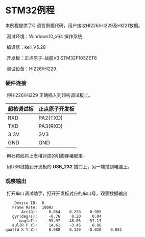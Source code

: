 # STM32例程

本例程提供了C 语言例程代码，用户接收HI226/HI229及HI221数据。

​	测试环境：Windows10_x64 操作系统

​	编译器：keil_V5.28

​	开发板：正点原子-战舰V3 STM32F103ZET6

​	测试设备：HI226/HI229

### 硬件连接

​	将Hi226/Hi229 正确插入到超核调试板上。

| 超核调试板 | 正点原子开发板 |
| ---------- | -------------- |
| RXD        | PA2(TXD)       |
| TXD        | PA3(RXD)       |
| 3.3V       | 3V3            |
| GND        | GND            |

​	用杜邦线将上表相对应的引脚连接起来。

​	用USB线插到开发板的 __USB_232__ 插口上，另一端插到电脑上。

### 观察输出

​	打开串口调试助手，打开开发板对应的串口号，观察数据输出

```
    Device ID:  0       
   Frame Rate:  100Hz
       Acc(G):	   0.064    0.258    0.985
   gyr(deg/s):	   -0.76     0.20     0.04
      mag(uT):	  -55.97   -48.05   -57.17
   eul(R P Y):     14.61    -3.45     8.88
quat(W X Y Z):     0.988    0.129   -0.020    0.081
```

